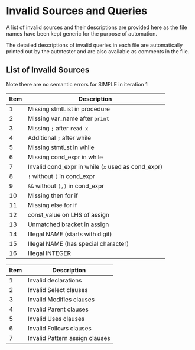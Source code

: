 # Invalid Sources and Queries

A list of invalid sources and their descriptions are provided here 
as the file names have been kept generic for the purpose of automation.

The detailed descriptions of invalid queries in each file are automatically 
printed out by the autotester and are also available as comments in the file.

## List of Invalid Sources
Note there are no semantic errors for SIMPLE in iteration 1

Item | Description
-|-
1 | Missing stmtList in procedure
2 | Missing var_name after `print`
3 | Missing `;` after `read x` 
4 | Additional `;` after while
5 | Missing stmtLst in while
6 | Missing cond_expr in while
7 | Invalid cond_expr in while (`x` used as cond_expr)
8 | `!` without `(` in cond_expr
9 | `&&` without `(,)` in cond_expr
10| Missing then for if
11| Missing else for if 
12| const_value on LHS of assign
13| Unmatched bracket in assign
14| Illegal NAME (starts with digit)
15| Illegal NAME (has special character)
16| Illegal INTEGER

Item | Description
-|-
1 | Invalid declarations
2 | Invalid Select clauses
3 | Invalid Modifies clauses
4 | Invalid Parent clauses
5 | Invalid Uses clauses
6 | Invalid Follows clauses
7 | Invalid Pattern assign clauses

